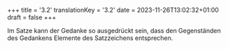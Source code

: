 +++
title = '3.2'
translationKey = '3.2'
date = 2023-11-26T13:02:32+01:00
draft = false
+++

Im Satze kann der Gedanke so ausgedrückt sein, dass den Gegenständen des Gedankens Elemente des Satzzeichens entsprechen.
